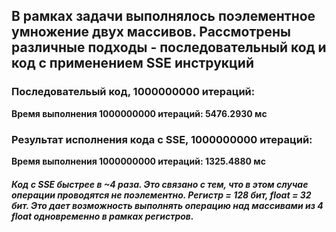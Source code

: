 ## В рамках задачи выполнялось поэлементное умножение двух массивов. Рассмотрены различные подходы - последовательный код и код с применением SSE инструкций

### Последовательый код, 1000000000 итераций:
**Время выполнения 1000000000 итераций: 5476.2930 мс**

### Результат исполнения кода с SSE, 1000000000 итераций:
**Время выполнения 1000000000 итераций: 1325.4880 мс**

##### Код с SSE быстрее в ~4 раза. Это связано с тем, что в этом случае операции проводятся не поэлементно. Регистр = 128 бит, float = 32 бит. Это дает возможность выполнять операцию над массивами из 4 float одновременно в рамках регистров.